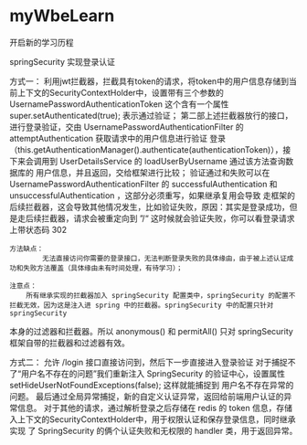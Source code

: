
# myWbeLearn
开启新的学习历程

springSecurity 实现登录认证

方式一：
    利用jwt拦截器，拦截具有token的请求，将token中的用户信息存储到当前上下文的SecurityContextHolder中，设置带有三个参数的 UsernamePasswordAuthenticationToken
这个含有一个属性 super.setAuthenticated(true); 表示通过验证；
    第二部上述拦截器放行的接口，进行登录验证，交由 UsernamePasswordAuthenticationFilter 的 attemptAuthentication 获取请求中的用户信息进行验证
登录（this.getAuthenticationManager().authenticate(authenticationToken)），接下来会调用到 UserDetailsService 的 loadUserByUsername 通过该方法查询数据库的
用户信息，并且返回，交给框架进行比较；
    验证通过和失败可以在 UsernamePasswordAuthenticationFilter 的 successfulAuthentication 和 unsuccessfulAuthentication ，这部分必须重写，如果继承复用会导致
走框架的后续拦截器，这会导致其他情况发生，比如验证失败，原因：其实是登录成功，但是走后续拦截器，请求会被重定向到 ”/“ 这时候就会验证失败，你可以看登录请求上带状态码 302
    
    方法缺点：
            无法直接访问你需要的登录接口，无法判断登录失败的具体缘由，由于被上述认证成功和失败方法覆盖（具体缘由未有时间处理，有待学习）；

    注意点：
        所有继承实现的拦截器加入 springSecurity 配置类中，springSecurity 的配置不拦截无效，因为这是注入进 spring 中的拦截器。springSecurity 中的配置只针对springSecurity
本身的过滤器和拦截器。所以 anonymous() 和 permitAll() 只对 springSecurity 框架自带的拦截器和过滤器有效。

方式二：
    允许 /login 接口直接访问到，然后下一步直接进入登录验证
    对于捕捉不了“用户名不存在的问题”我们重新注入 SpringSecurity 的验证中心，设置属性 setHideUserNotFoundExceptions(false); 这样就能捕捉到
用户名不存在异常的问题。
    最后通过全局异常捕捉，新的自定义认证异常，返回给前端用户认证的异常信息。
    对于其他的请求，通过解析登录之后存储在 redis 的 token 信息，存储入上下文的SecurityContextHolder中，用于权限认证和保存登录信息，同时继承实现
了 SpringSecurity 的俩个认证失败和无权限的 handler 类，用于返回异常。

